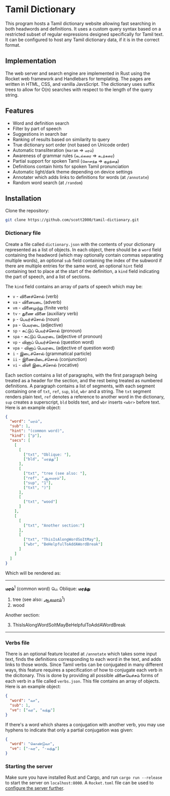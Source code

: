 # Tamil Dictionary

This program hosts a Tamil dictionary website allowing fast searching in both
headwords and definitions. It uses a custom query syntax based on a restricted
subset of regular expressions designed specifically for Tamil text. It can
be configured to host any Tamil dictionary data, if it is in the correct format.

## Implementation

The web server and search engine are implemented in Rust using the Rocket web
framework and Handlebars for templating. The pages are written in HTML, CSS,
and vanilla JavsScript. The dictionary uses suffix trees to allow for O(n)
searches with respect to the length of the query string.

## Features

* Word and definition search
* Filter by part of speech
* Suggestions in search bar
* Ranking of results based on similarity to query
* True dictionary sort order (not based on Unicode order)
* Automatic transliteration (`maram` => `மரம்`)
* Awareness of grammar rules (`கடல்கரை` => `கடற்கரை`)
* Partial support for spoken Tamil (`கொளந்த` => `குழந்தை`)
* Definitions contain hints for spoken Tamil pronunciation
* Automatic light/dark theme depending on device settings
* Annotater which adds links to definitions for words (at `/annotate`)
* Random word search (at `/random`)

## Installation

Clone the repository:

```sh
git clone https://github.com/scott2000/tamil-dictionary.git
```

### Dictionary file

Create a file called `dictionary.json` with the contents of your dictionary
represented as a list of objects. In each object, there should be a `word` field
containing the headword (which may optionally contain commas separating multiple
words), an optional `sub` field containing the index of the subword if there are
multiple entries for the same word, an optional `hint` field containing text to
place at the start of the definition, a `kind` field indicating the part of
speech, and a list of sections.

The `kind` field contains an array of parts of speech which may be:

* `v` - வினைச்சொல் (verb)
* `va` - வினையடை (adverb)
* `vm` - வினைமுற்று (finite verb)
* `tv` - துணை வினை (auxiliary verb)
* `p` - பெயர்ச்சொல் (noun)
* `pa` - பெயரடை (adjective)
* `sp` - சுட்டுப் பெயர்ச்சொல் (pronoun)
* `spa` - சுட்டுப் பெயரடை (adjective of pronoun)
* `vp` - வினாப் பெயர்ச்சொல் (question word)
* `vpa` - வினாப் பெயரடை (adjective of question word)
* `i` - இடைச்சொல் (grammatical particle)
* `ii` - இணையிடைச்சொல் (conjunction)
* `vi` - விளி இடைச்சொல் (vocative)

Each section contains a list of paragraphs, with the first paragraph being
treated as a header for the section, and the rest being treated as numbered
definitions. A paragraph contains a list of segments, with each segment
containing one of `txt`, `ref`, `sup`, `bld`, `wbr` and a string. The `txt`
segment renders plain text, `ref` denotes a reference to another word in the
dictionary, `sup` creates a superscript, `bld` bolds text, and `wbr` inserts
`<wbr>` before text. Here is an example object:

```json
{
  "word": "மரம்",
  "sub": 1,
  "hint": "(common word)",
  "kind": ["p"],
  "secs": [
    [
      [
        ["txt", "Oblique: "],
        ["bld", "மரத்து"]
      ],
      [
        ["txt", "tree (see also: "],
        ["ref", "ஆலமரம்"],
        ["sup", "1"],
        ["txt", ")"]
      ],
      [
        ["txt", "wood"]
      ]
    ],
    [
      [
        ["txt", "Another section:"]
      ],
      [
        ["txt", "ThisIsAlongWordSoItMay"],
        ["wbr", "BeHelpfulToAddAWordBreak"]
      ]
    ]
  ]
}
```

Which will be rendered as:

<hr>
<div>
<p><strong>மரம்</strong><sup>1</sup> (common word) பெ. Oblique: <strong>மரத்து</strong></p>
<ol start="1">
<li>tree (see also: <a href="#">ஆலமரம்</a><sup>1</sup>)</li>
<li>wood</li>
</ol>
<p>Another section:</p>
<ol start="3">
<li>ThisIsAlongWordSoItMay<wbr>BeHelpfulToAddAWordBreak</li>
</ol>
</div>
<hr>

### Verbs file

There is an optional feature located at `/annotate` which takes some input text,
finds the definitions corresponding to each word in the text, and adds links to
those words. Since Tamil verbs can be conjugated in many different ways, this
feature requires a specification of how to conjugate each verb in the
dicitonary. This is done by providing all possible வினையெச்சம் forms of each verb
in a file called `verbs.json`. This file contains an array of objects. Here is
an example object:

```json
{
  "word": "வா",
  "sub": 1,
  "ve": ["வர", "வந்து"]
}
```

If there's a word which shares a conjugation with another verb, you may use
hyphens to indicate that only a partial conjugation was given:

```json
{
  "word": "கொண்டுவா",
  "ve": ["-வர", "-வந்து"]
}
```

### Starting the server

Make sure you have installed Rust and Cargo, and run `cargo run --release`
to start the server on `localhost:8000`. A `Rocket.toml` file can be used to
[configure the server further](https://rocket.rs/v0.5-rc/guide/configuration/).

